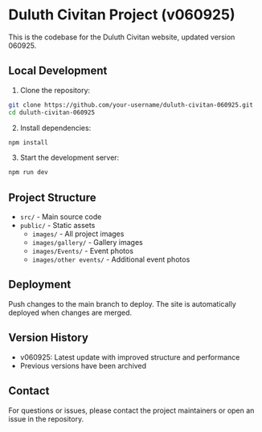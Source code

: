 # Duluth Civitan Project (v060925)

This is the codebase for the Duluth Civitan website, updated version 060925.

## Local Development

1. Clone the repository:
```bash
git clone https://github.com/your-username/duluth-civitan-060925.git
cd duluth-civitan-060925
```

2. Install dependencies:
```bash
npm install
```

3. Start the development server:
```bash
npm run dev
```

## Project Structure

- `src/` - Main source code
- `public/` - Static assets
  - `images/` - All project images
  - `images/gallery/` - Gallery images
  - `images/Events/` - Event photos
  - `images/other events/` - Additional event photos

## Deployment

Push changes to the main branch to deploy. The site is automatically deployed when changes are merged.

## Version History

- v060925: Latest update with improved structure and performance
- Previous versions have been archived

## Contact

For questions or issues, please contact the project maintainers or open an issue in the repository.
